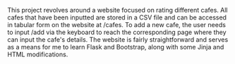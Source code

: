 This project revolves around a website focused on rating different cafes. All cafes that have been inputted are stored in a CSV file and can be accessed in tabular form on the website at /cafes. To add a new cafe, the user needs to input /add via the keyboard to reach the corresponding page where they can input the cafe's details. The website is fairly straightforward and serves as a means for me to learn Flask and Bootstrap, along with some Jinja and HTML modifications.






